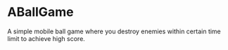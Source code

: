 # ABallGame
A simple mobile ball game where you destroy enemies within certain time limit to achieve high score.
